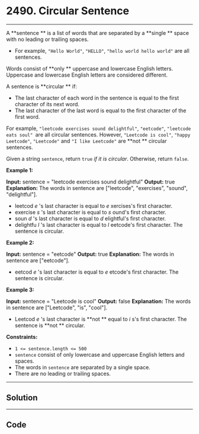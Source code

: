 # 2490. Circular Sentence

---

A **sentence ** is a list of words that are separated by a **single ** space with no leading or trailing spaces.

  * For example, `"Hello World"`, `"HELLO"`, `"hello world hello world"` are all sentences.



Words consist of **only ** uppercase and lowercase English letters. Uppercase and lowercase English letters are considered different.

A sentence is **circular ** if:

  * The last character of each word in the sentence is equal to the first character of its next word.
  * The last character of the last word is equal to the first character of the first word.



For example, `"leetcode exercises sound delightful"`, `"eetcode"`, `"leetcode eats soul" `are all circular sentences. However, `"Leetcode is cool"`, `"happy Leetcode"`, `"Leetcode"` and `"I like Leetcode"` are **not ** circular sentences.

Given a string `sentence`, return `true` _if it is circular_. Otherwise, return `false`.

 

**Example 1:**


**Input:** sentence = "leetcode exercises sound delightful"
**Output:** true
**Explanation:** The words in sentence are ["leetcode", "exercises", "sound", "delightful"].
- leetcod _e_ 's last character is equal to _e_ xercises's first character.
- exercise _s_ 's last character is equal to _s_ ound's first character.
- soun _d_ 's last character is equal to _d_ elightful's first character.
- delightfu _l_ 's last character is equal to _l_ eetcode's first character.
The sentence is circular.

**Example 2:**


**Input:** sentence = "eetcode"
**Output:** true
**Explanation:** The words in sentence are ["eetcode"].
- eetcod _e_ 's last character is equal to _e_ etcode's first character.
The sentence is circular.

**Example 3:**


**Input:** sentence = "Leetcode is cool"
**Output:** false
**Explanation:** The words in sentence are ["Leetcode", "is", "cool"].
- Leetcod _e_ 's last character is **not ** equal to _i_ s's first character.
The sentence is **not ** circular.

 

**Constraints:**

  * `1 <= sentence.length <= 500`
  * `sentence` consist of only lowercase and uppercase English letters and spaces.
  * The words in `sentence` are separated by a single space.
  * There are no leading or trailing spaces.

---

## Solution



---

## Code
```python


```